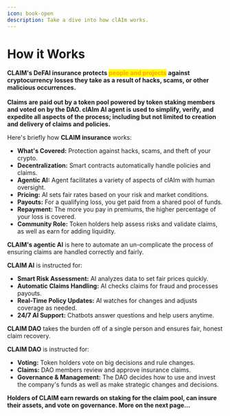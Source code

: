 ```yaml
---
icon: book-open
description: Take a dive into how clAIm works.
---
```


# How it Works

**CLAIM's DeFAI insurance protects&#x20;**<mark style="color:orange;">**people and projects**</mark>**&#x20;against cryptocurrency losses they take as a result of hacks, scams, or other malicious occurrences.** \
\
**Claims are paid out by a token pool powered by token staking members and voted on by the DAO. clAIm AI agent is used to simplify, verify, and expedite all aspects of the process; including but not limited to creation and delivery of claims and policies.**

Here's briefly how **CLAIM insurance** works:

* **What's Covered:** Protection against hacks, scams, and theft of your crypto.
* **Decentralization:** Smart contracts automatically handle policies and claims.
* **Agentic AI:** Agent facilitates a variety of aspects of clAIm with human oversight.
* **Pricing:** AI sets fair rates based on your risk and market conditions.
* **Payouts:** For a qualifying loss, you get paid from a shared pool of funds.
* **Repayment:** The more you pay in premiums, the higher percentage of your loss is covered.
* **Community Role:** Token holders help assess risks and validate claims, as well as earn for adding liquidity.

**CLAIM's agentic AI** is here to automate an un-complicate the process of ensuring claims are handled correctly and fairly.

**CLAIM AI** is instructed for:

* **Smart Risk Assessment:** AI analyzes data to set fair prices quickly.
* **Automatic Claims Handling:** AI checks claims for fraud and processes payouts.
* **Real-Time Policy Updates:** AI watches for changes and adjusts coverage as needed.
* **24/7 AI Support:** Chatbots answer questions and help users anytime.

**CLAIM DAO** takes the burden off of a single person and ensures fair, honest claim recovery.

**CLAIM DAO** is instructed for:

* **Voting:** Token holders vote on big decisions and rule changes.
* **Claims:** DAO members review and approve insurance claims.
* **Governance & Management:** The DAO decides how to use and invest the company's funds as well as make strategic changes and decisions.

**Holders of CLAIM earn rewards on staking for the claim pool, can insure their assets, and vote on governance. More on the next page...**
